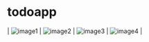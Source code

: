 # todoapp

| ![image1](https://github.com/user-attachments/assets/3fad129e-16b9-41fa-b9c0-4ab06ccc3190) | ![image2](https://github.com/user-attachments/assets/c0707836-3199-4d54-aaa3-7e83db66391c) | ![image3](https://github.com/user-attachments/assets/9ee1d99c-96f2-4c41-9389-c485d14e7f47) | ![image4](https://github.com/user-attachments/assets/5baf9e24-11d8-42e4-a28b-5288cfa483f4) |


